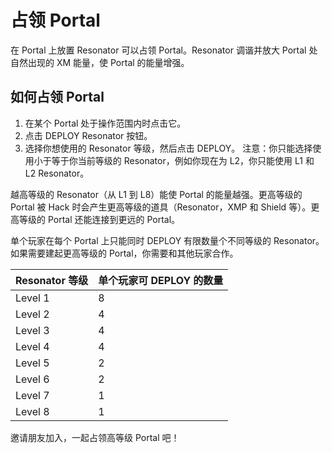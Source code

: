 # 占领 Portal

在 Portal 上放置 Resonator 可以占领 Portal。Resonator 调谐并放大 Portal 处自然出现的 XM 能量，使 Portal 的能量增强。

## 如何占领 Portal

1. 在某个 Portal 处于操作范围内时点击它。
2. 点击 DEPLOY Resonator 按钮。
3. 选择你想使用的 Resonator 等级，然后点击 DEPLOY。
注意：你只能选择使用小于等于你当前等级的 Resonator，例如你现在为 L2，你只能使用 L1 和 L2 Resonator。

越高等级的 Resonator（从 L1 到 L8）能使 Portal 的能量越强。更高等级的 Portal 被 Hack 时会产生更高等级的道具（Resonator，XMP 和 Shield 等）。更高等级的 Portal 还能连接到更远的 Portal。

单个玩家在每个 Portal 上只能同时 DEPLOY 有限数量个不同等级的 Resonator。如果需要建起更高等级的 Portal，你需要和其他玩家合作。


| Resonator 等级 | 单个玩家可 DEPLOY 的数量 |
|-|-|
| Level 1 | 8 |
| Level 2 | 4 |
| Level 3 | 4 |
| Level 4 | 4 |
| Level 5 | 2 |
| Level 6 | 2 |
| Level 7 | 1 |
| Level 8 | 1 |

邀请朋友加入，一起占领高等级 Portal 吧！
